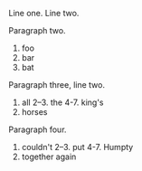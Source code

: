 Line one.
Line two.

Paragraph two.

1. foo
2. bar
3. bat

Paragraph three,
line two.

1. all
2–3. the
4-7. king's
8. horses

Paragraph four.

1. couldn't
2–3. put
4-7. Humpty
8. together again
